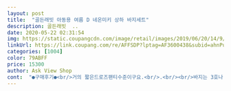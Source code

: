 ```yaml
---
layout: post 
title:  "골든래빗 아동용 여름 D 네온미키 상하 바지세트" 
description: 골든래빗  ..
date: 2020-05-22 02:31:54 
img: https://static.coupangcdn.com/image/retail/images/2019/06/20/14/9/486d9932-cbb1-494b-a3b6-8882038e8d3e.jpg 
linkUrl: https://link.coupang.com/re/AFFSDP?lptag=AF3600438&subid=ahnPublicAsk&pageKey=243141427&itemId=771850674&vendorItemId=4949627191&traceid=V0-113-727dd8d96ff9be50 
categories: [1004] 
color: 79ABFF 
price: 15300 
author: Ask View Shop 
cont:  "●구매후기●<br/>거의 짧은드로즈팬티수준이구요.<br/>.<br/><br/>바지는 3호나 되는듯한 느낌이예요ㅜ<br/>별하나 뺀이유는 후기들처럼 바지가 넘짧아요ㅜ<br/>생각보다 너무  얇고  바지고무줄이 너무꽉쬐네요ㅜㅜ고무줄값 얼마나 한다고ㅜㅜ하루종일입는 바지인데 애 소화안되겠어요... <br/><br/>옷도편 하게입을수있고 사진 찍기에도좋습니다.<br/><br/>옷은 마음에 드는데<br/>젤 작은 5호시켰는데 티는 57호같은 느낌.<br/>.<br/><br/>허리통도 겁나 작다는.<br/>.<br/><br/>" 
---
```

